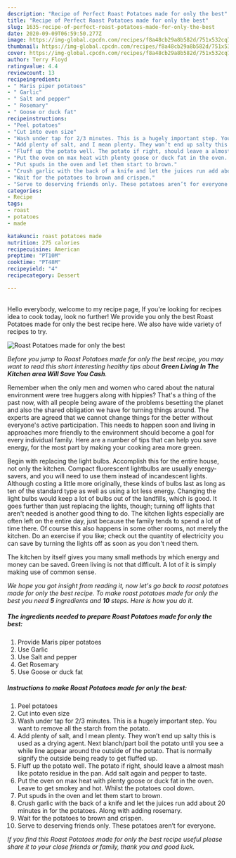 ```yaml
---
description: "Recipe of Perfect Roast Potatoes made for only the best"
title: "Recipe of Perfect Roast Potatoes made for only the best"
slug: 1635-recipe-of-perfect-roast-potatoes-made-for-only-the-best
date: 2020-09-09T06:59:50.277Z
image: https://img-global.cpcdn.com/recipes/f8a48cb29a8b582d/751x532cq70/roast-potatoes-made-for-only-the-best-recipe-main-photo.jpg
thumbnail: https://img-global.cpcdn.com/recipes/f8a48cb29a8b582d/751x532cq70/roast-potatoes-made-for-only-the-best-recipe-main-photo.jpg
cover: https://img-global.cpcdn.com/recipes/f8a48cb29a8b582d/751x532cq70/roast-potatoes-made-for-only-the-best-recipe-main-photo.jpg
author: Terry Floyd
ratingvalue: 4.4
reviewcount: 13
recipeingredient:
- " Maris piper potatoes"
- " Garlic"
- " Salt and pepper"
- " Rosemary"
- " Goose or duck fat"
recipeinstructions:
- "Peel potatoes"
- "Cut into even size"
- "Wash under tap for 2/3 minutes. This is a hugely important step. You want to remove all the starch from the potato."
- "Add plenty of salt, and I mean plenty. They won’t end up salty this is used as a drying agent. Next blanch/part boil the potato until you see a while line appear around the outside of the potato. That is normally signify the outside being ready to get fluffed up."
- "Fluff up the potato well. The potato if right, should leave a almost mash like potato residue in the pan. Add salt again and pepper to taste."
- "Put the oven on max heat with plenty goose or duck fat in the oven. Leave to get smokey and hot. Whilst the potatoes cool down."
- "Put spuds in the oven and let them start to brown."
- "Crush garlic with the back of a knife and let the juices run add about 20 minutes in for the potatoes. Along with adding rosemary."
- "Wait for the potatoes to brown and crispen."
- "Serve to deserving friends only. These potatoes aren’t for everyone."
categories:
- Recipe
tags:
- roast
- potatoes
- made

katakunci: roast potatoes made 
nutrition: 275 calories
recipecuisine: American
preptime: "PT10M"
cooktime: "PT48M"
recipeyield: "4"
recipecategory: Dessert

---
```

<br>
Hello everybody, welcome to my recipe page, If you're looking for recipes idea to cook today, look no further! We provide you only the best Roast Potatoes made for only the best recipe here. We also have wide variety of recipes to try.
<br>


![Roast Potatoes made for only the best](https://img-global.cpcdn.com/recipes/f8a48cb29a8b582d/751x532cq70/roast-potatoes-made-for-only-the-best-recipe-main-photo.jpg)

<i>Before you jump to Roast Potatoes made for only the best recipe, you may want to read this short interesting healthy tips about 
<strong>Green Living In The Kitchen area Will Save You Cash</strong>.</i>
</br>

Remember when the only men and women who cared about the natural environment were tree huggers along with hippies? That's a thing of the past now, with all people being aware of the problems besetting the planet and also the shared obligation we have for turning things around. The experts are agreed that we cannot change things for the better without everyone's active participation. This needs to happen soon and living in approaches more friendly to the environment should become a goal for every individual family. Here are a number of tips that can help you save energy, for the most part by making your cooking area more green.

Begin with replacing the light bulbs. Accomplish this for the entire house, not only the kitchen. Compact fluorescent lightbulbs are usually energy-savers, and you will need to use them instead of incandescent lights. Although costing a little more originally, these kinds of bulbs last as long as ten of the standard type as well as using a lot less energy. Changing the light bulbs would keep a lot of bulbs out of the landfills, which is good. It goes further than just replacing the lights, though; turning off lights that aren't needed is another good thing to do. The kitchen lights especially are often left on the entire day, just because the family tends to spend a lot of time there. Of course this also happens in some other rooms, not merely the kitchen. Do an exercise if you like; check out the quantity of electricity you can save by turning the lights off as soon as you don't need them.

The kitchen by itself gives you many small methods by which energy and money can be saved. Green living is not that difficult. A lot of it is simply making use of common sense.


<i>We hope you got insight from reading it, now let's go back to roast potatoes made for only the best recipe. To make roast potatoes made for only the best you need <strong>5</strong> ingredients and <strong>10</strong> steps. Here is how you do it.
</i>

##### The ingredients needed to prepare Roast Potatoes made for only the best:

1. Provide  Maris piper potatoes
1. Use  Garlic
1. Use  Salt and pepper
1. Get  Rosemary
1. Use  Goose or duck fat


##### Instructions to make Roast Potatoes made for only the best:

1. Peel potatoes
1. Cut into even size
1. Wash under tap for 2/3 minutes. This is a hugely important step. You want to remove all the starch from the potato.
1. Add plenty of salt, and I mean plenty. They won’t end up salty this is used as a drying agent. Next blanch/part boil the potato until you see a while line appear around the outside of the potato. That is normally signify the outside being ready to get fluffed up.
1. Fluff up the potato well. The potato if right, should leave a almost mash like potato residue in the pan. Add salt again and pepper to taste.
1. Put the oven on max heat with plenty goose or duck fat in the oven. Leave to get smokey and hot. Whilst the potatoes cool down.
1. Put spuds in the oven and let them start to brown.
1. Crush garlic with the back of a knife and let the juices run add about 20 minutes in for the potatoes. Along with adding rosemary.
1. Wait for the potatoes to brown and crispen.
1. Serve to deserving friends only. These potatoes aren’t for everyone.


<i>If you find this Roast Potatoes made for only the best recipe useful please share it to your close friends or family, thank you and good luck.</i>
